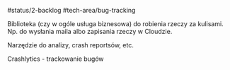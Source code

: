 #status/2-backlog
#tech-area/bug-tracking

Biblioteka (czy w ogóle usługa biznesowa) do robienia rzeczy za kulisami. Np. do wysłania maila albo zapisania rzeczy w Cloudzie. 

Narzędzie do analizy, crash reportsów, etc.

Crashlytics - trackowanie bugów
